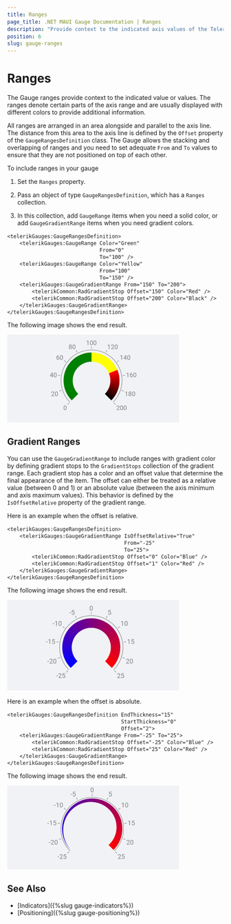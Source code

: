 ```yaml
---
title: Ranges
page_title: .NET MAUI Gauge Documentation | Ranges
description: "Provide context to the indicated axis values of the Telerik Gauge for .NET MAUI by setting solid color or gradient ranges."
position: 6
slug: gauge-ranges
---
```


# Ranges

The Gauge ranges provide context to the indicated value or values. The ranges denote certain parts of the axis range and are usually displayed with different colors to provide additional information.

All ranges are arranged in an area alongside and parallel to the axis line. The distance from this area to the axis line is defined by the `Offset` property of the `GaugeRangesDefinition` class. The Gauge allows the stacking and overlapping of ranges and you need to set adequate `From` and `To` values to ensure that they are not positioned on top of each other.

To include ranges in your gauge

1. Set the `Ranges` property.

1. Pass an object of type `GaugeRangesDefinition`, which has a `Ranges` collection.

1. In this collection, add `GaugeRange` items when you need a solid color, or add `GaugeGradientRange` items when you need gradient colors.

```XAML
<telerikGauges:GaugeRangesDefinition>
    <telerikGauges:GaugeRange Color="Green"
                              From="0"
                              To="100" />
    <telerikGauges:GaugeRange Color="Yellow"
                              From="100"
                              To="150" />
    <telerikGauges:GaugeGradientRange From="150" To="200">
        <telerikCommon:RadGradientStop Offset="150" Color="Red" />
        <telerikCommon:RadGradientStop Offset="200" Color="Black" />
    </telerikGauges:GaugeGradientRange>
</telerikGauges:GaugeRangesDefinition>
```

The following image shows the end result.

![Gauge Ranges](images/gauge-ranges-overview.png)

## Gradient Ranges

You can use the `GaugeGradientRange` to include ranges with gradient color by defining gradient stops to the `GradientStops` collection of the gradient range. Each gradient stop has a color and an offset value that determine the final appearance of the item. The offset can either be treated as a relative value (between 0 and 1) or an absolute value (between the axis minimum and axis maximum values). This behavior is defined by the `IsOffsetRelative` property of the gradient range.

Here is an example when the offset is relative.

```XAML
<telerikGauges:GaugeRangesDefinition>
    <telerikGauges:GaugeGradientRange IsOffsetRelative="True"
                                      From="-25"
                                      To="25">
        <telerikCommon:RadGradientStop Offset="0" Color="Blue" />
        <telerikCommon:RadGradientStop Offset="1" Color="Red" />
    </telerikGauges:GaugeGradientRange>
</telerikGauges:GaugeRangesDefinition>
```

The following image shows the end result.

![Gauge Relative Offset](images/gauge-ranges-relative.png)

Here is an example when the offset is absolute.

```XAML
<telerikGauges:GaugeRangesDefinition EndThickness="15"
                                     StartThickness="0"
                                     Offset="2">
    <telerikGauges:GaugeGradientRange From="-25" To="25">
        <telerikCommon:RadGradientStop Offset="-25" Color="Blue" />
        <telerikCommon:RadGradientStop Offset="25" Color="Red" />
    </telerikGauges:GaugeGradientRange>
</telerikGauges:GaugeRangesDefinition>
```

The following image shows the end result.

![Gauge Absolute Offset](images/gauge-ranges-absolute.png)

## See Also

- [Indicators]({%slug gauge-indicators%})
- [Positioning]({%slug gauge-positioning%})
